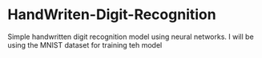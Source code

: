 # HandWriten-Digit-Recognition
Simple handwritten digit recognition model using neural networks. I will be using the MNIST dataset for training teh model
